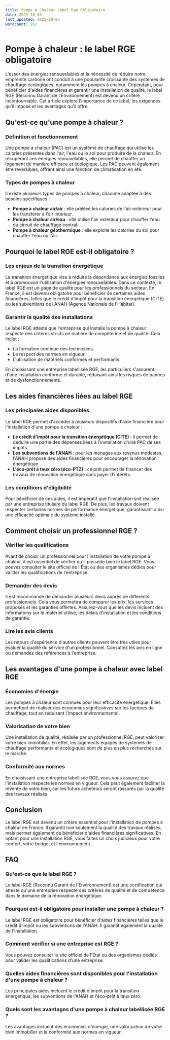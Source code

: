 ```yaml
---
title: Pompe A Chaleur Label Rge Obligatoire
date: 2025-10-03
last_updated: 2025-10-03
wordcount: 951
---
```


# Pompe à chaleur : le label RGE obligatoire

L'essor des énergies renouvelables et la nécessité de réduire notre empreinte carbone ont conduit à une popularité croissante des systèmes de chauffage écologiques, notamment les pompes à chaleur. Cependant, pour bénéficier d'aides financières et garantir une installation de qualité, le label RGE (Reconnu Garant de l'Environnement) est devenu un critère incontournable. Cet article explore l'importance de ce label, les exigences qu'il impose et les avantages qu'il offre.

## Qu'est-ce qu'une pompe à chaleur ?

### Définition et fonctionnement

Une pompe à chaleur (PAC) est un système de chauffage qui utilise les calories présentes dans l'air, l'eau ou le sol pour produire de la chaleur. En récupérant ces énergies renouvelables, elle permet de chauffer un logement de manière efficace et écologique. Les PAC peuvent également être réversibles, offrant ainsi une fonction de climatisation en été.

### Types de pompes à chaleur

Il existe plusieurs types de pompes à chaleur, chacune adaptée à des besoins spécifiques :

- **Pompe à chaleur air/air** : elle prélève les calories de l'air extérieur pour les transférer à l'air intérieur.
- **Pompe à chaleur air/eau** : elle utilise l'air extérieur pour chauffer l'eau du circuit de chauffage central.
- **Pompe à chaleur géothermique** : elle exploite les calories du sol pour chauffer l'eau ou l'air.

## Pourquoi le label RGE est-il obligatoire ?

### Les enjeux de la transition énergétique

La transition énergétique vise à réduire la dépendance aux énergies fossiles et à promouvoir l'utilisation d'énergies renouvelables. Dans ce contexte, le label RGE est un gage de qualité pour les professionnels du secteur. En France, il est devenu obligatoire pour bénéficier de certaines aides financières, telles que le crédit d'impôt pour la transition énergétique (CITE) ou les subventions de l'ANAH (Agence Nationale de l'Habitat).

### Garantir la qualité des installations

Le label RGE atteste que l'entreprise qui installe la pompe à chaleur respecte des critères stricts en matière de compétence et de qualité. Cela inclut :

- La formation continue des techniciens.
- Le respect des normes en vigueur.
- L'utilisation de matériels conformes et performants.

En choisissant une entreprise labellisée RGE, les particuliers s'assurent d'une installation conforme et durable, réduisant ainsi les risques de pannes et de dysfonctionnements.

## Les aides financières liées au label RGE

### Les principales aides disponibles

Le label RGE permet d'accéder à plusieurs dispositifs d'aide financière pour l'installation d'une pompe à chaleur :

- **Le crédit d'impôt pour la transition énergétique (CITE)** : il permet de déduire une partie des dépenses liées à l'installation d'une PAC de ses impôts.
- **Les subventions de l'ANAH** : pour les ménages aux revenus modestes, l'ANAH propose des aides financières pour encourager la rénovation énergétique.
- **L'éco-prêt à taux zéro (éco-PTZ)** : ce prêt permet de financer des travaux de rénovation énergétique sans payer d'intérêts.

### Les conditions d'éligibilité

Pour bénéficier de ces aides, il est impératif que l'installation soit réalisée par une entreprise titulaire du label RGE. De plus, les travaux doivent respecter certaines normes de performance énergétique, garantissant ainsi une efficacité optimale du système installé.

## Comment choisir un professionnel RGE ?

### Vérifier les qualifications

Avant de choisir un professionnel pour l'installation de votre pompe à chaleur, il est essentiel de vérifier qu'il possède bien le label RGE. Vous pouvez consulter le site officiel de l'État ou des organismes dédiés pour valider les qualifications de l'entreprise.

### Demander des devis

Il est recommandé de demander plusieurs devis auprès de différents professionnels. Cela vous permettra de comparer les prix, les services proposés et les garanties offertes. Assurez-vous que les devis incluent des informations sur le matériel utilisé, les délais d'installation et les conditions de garantie.

### Lire les avis clients

Les retours d'expérience d'autres clients peuvent être très utiles pour évaluer la qualité du service d'un professionnel. Consultez les avis en ligne ou demandez des références à l'entreprise.

## Les avantages d'une pompe à chaleur avec label RGE

### Économies d'énergie

Les pompes à chaleur sont connues pour leur efficacité énergétique. Elles permettent de réaliser des économies significatives sur les factures de chauffage, tout en réduisant l'impact environnemental.

### Valorisation de votre bien

Une installation de qualité, réalisée par un professionnel RGE, peut valoriser votre bien immobilier. En effet, les logements équipés de systèmes de chauffage performants et écologiques sont de plus en plus recherchés sur le marché.

### Conformité aux normes

En choisissant une entreprise labellisée RGE, vous vous assurez que l'installation respecte les normes en vigueur. Cela peut également faciliter la revente de votre bien, car les futurs acheteurs seront rassurés par la qualité des travaux réalisés.

## Conclusion

Le label RGE est devenu un critère essentiel pour l'installation de pompes à chaleur en France. Il garantit non seulement la qualité des travaux réalisés, mais permet également de bénéficier d'aides financières significatives. En optant pour une installation RGE, vous faites un choix judicieux pour votre confort, votre budget et l'environnement.

## FAQ

### Qu'est-ce que le label RGE ?

Le label RGE (Reconnu Garant de l'Environnement) est une certification qui atteste qu'une entreprise respecte des critères de qualité et de compétence dans le domaine de la rénovation énergétique.

### Pourquoi est-il obligatoire pour installer une pompe à chaleur ?

Le label RGE est obligatoire pour bénéficier d'aides financières telles que le crédit d'impôt ou les subventions de l'ANAH. Il garantit également la qualité de l'installation.

### Comment vérifier si une entreprise est RGE ?

Vous pouvez consulter le site officiel de l'État ou des organismes dédiés pour valider les qualifications d'une entreprise.

### Quelles aides financières sont disponibles pour l'installation d'une pompe à chaleur ?

Les principales aides incluent le crédit d'impôt pour la transition énergétique, les subventions de l'ANAH et l'éco-prêt à taux zéro.

### Quels sont les avantages d'une pompe à chaleur labellisée RGE ?

Les avantages incluent des économies d'énergie, une valorisation de votre bien immobilier et la conformité aux normes en vigueur.